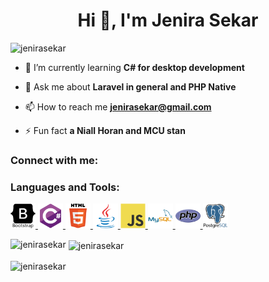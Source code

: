 <h1 align="center">Hi 👋, I'm Jenira Sekar</h1>
<p align="left"> <img src="https://komarev.com/ghpvc/?username=jenirasekar&label=Profile%20views&color=0e75b6&style=flat" alt="jenirasekar" /> </p>

- 🌱 I’m currently learning **C# for desktop development**

- 💬 Ask me about **Laravel in general and PHP Native**

- 📫 How to reach me **jenirasekar@gmail.com**

- ⚡ Fun fact **a Niall Horan and MCU stan**

<h3 align="left">Connect with me:</h3>
<p align="left">
</p>

<h3 align="left">Languages and Tools:</h3>
<p align="left"> <a href="https://getbootstrap.com" target="_blank" rel="noreferrer"> <img src="https://raw.githubusercontent.com/devicons/devicon/master/icons/bootstrap/bootstrap-plain-wordmark.svg" alt="bootstrap" width="40" height="40"/> </a> <a href="https://www.w3schools.com/cs/" target="_blank" rel="noreferrer"> <img src="https://raw.githubusercontent.com/devicons/devicon/master/icons/csharp/csharp-original.svg" alt="csharp" width="40" height="40"/> </a> <a href="https://www.w3.org/html/" target="_blank" rel="noreferrer"> <img src="https://raw.githubusercontent.com/devicons/devicon/master/icons/html5/html5-original-wordmark.svg" alt="html5" width="40" height="40"/> </a> <a href="https://www.java.com" target="_blank" rel="noreferrer"> <img src="https://raw.githubusercontent.com/devicons/devicon/master/icons/java/java-original.svg" alt="java" width="40" height="40"/> </a> <a href="https://developer.mozilla.org/en-US/docs/Web/JavaScript" target="_blank" rel="noreferrer"> <img src="https://raw.githubusercontent.com/devicons/devicon/master/icons/javascript/javascript-original.svg" alt="javascript" width="40" height="40"/> </a> <a href="https://www.mysql.com/" target="_blank" rel="noreferrer"> <img src="https://raw.githubusercontent.com/devicons/devicon/master/icons/mysql/mysql-original-wordmark.svg" alt="mysql" width="40" height="40"/> </a> <a href="https://www.php.net" target="_blank" rel="noreferrer"> <img src="https://raw.githubusercontent.com/devicons/devicon/master/icons/php/php-original.svg" alt="php" width="40" height="40"/> </a> <a href="https://www.postgresql.org" target="_blank" rel="noreferrer"> <img src="https://raw.githubusercontent.com/devicons/devicon/master/icons/postgresql/postgresql-original-wordmark.svg" alt="postgresql" width="40" height="40"/> </a> </p>

<p><img align="left" src="https://github-readme-stats.vercel.app/api/top-langs?username=jenirasekar&show_icons=true&locale=en&layout=compact" alt="jenirasekar" /></p>

<p>&nbsp;<img align="center" src="https://github-readme-stats.vercel.app/api?username=jenirasekar&show_icons=true&locale=en" alt="jenirasekar" /></p>

<p><img align="center" src="https://github-readme-streak-stats.herokuapp.com/?user=jenirasekar&" alt="jenirasekar" /></p>
